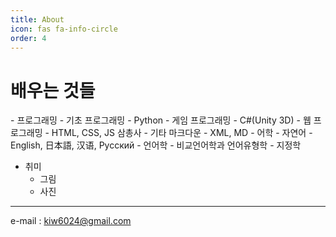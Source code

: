```yaml
---
title: About
icon: fas fa-info-circle
order: 4
---
```


<h1><b>배우는 것들</b></h1>
- 프로그래밍
    - 기초 프로그래밍
        - Python
    - 게임 프로그래밍
        - C#(Unity 3D)
    - 웹 프로그래밍
        - HTML, CSS, JS 삼총사
    - 기타 마크다운
        - XML, MD
- 어학
    - 자연어
        - English, 日本語, 汉语, Русский
    - 언어학
        - 비교언어학과 언어유형학
- 지정학

- 취미
    - 그림
    - 사진

---

e-mail : kiw6024@gmail.com